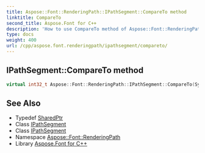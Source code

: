 ```yaml
---
title: Aspose::Font::RenderingPath::IPathSegment::CompareTo method
linktitle: CompareTo
second_title: Aspose.Font for C++
description: 'How to use CompareTo method of Aspose::Font::RenderingPath::IPathSegment class in C++.'
type: docs
weight: 400
url: /cpp/aspose.font.renderingpath/ipathsegment/compareto/
---
```

## IPathSegment::CompareTo method




```cpp
virtual int32_t Aspose::Font::RenderingPath::IPathSegment::CompareTo(System::SharedPtr<IPathSegment> segment)=0
```

## See Also

* Typedef [SharedPtr](../../../system/sharedptr/)
* Class [IPathSegment](../)
* Class [IPathSegment](../)
* Namespace [Aspose::Font::RenderingPath](../../)
* Library [Aspose.Font for C++](../../../)

